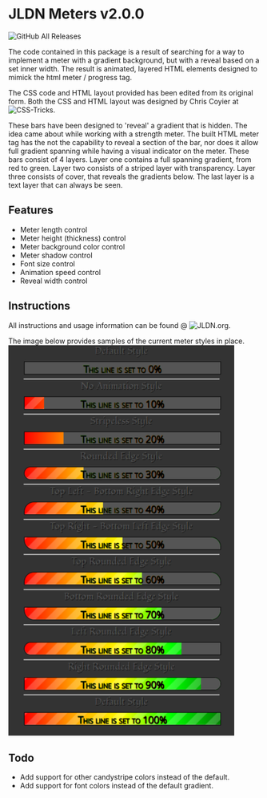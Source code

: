 # JLDN Meters v2.0.0

![GitHub All Releases](https://img.shields.io/github/downloads/JLDesignNetwork/JLDN-Meters/total?color=brightgreen&style=plastic)

The code contained in this package is a result of searching for a way to implement a meter with a gradient background, but with a reveal based on a set inner width. The result is animated, layered HTML elements designed to mimick the html meter / progress tag.

The CSS code and HTML layout provided has been edited from its original form. Both the CSS and HTML layout was designed by Chris Coyier at ![CSS-Tricks](http://css-tricks.com).

These bars have been designed to 'reveal' a gradient that is hidden. The idea came about while working with a strength meter. The built HTML meter tag has the not the capability to reveal a section of the bar, nor does it allow full gradient spanning while having a visual indicator on the meter. These bars consist of 4 layers. Layer one contains a full spanning gradient, from red to green. Layer two consists of a striped layer with transparency. Layer three consists of cover, that reveals the gradients below. The last layer is a text layer that can always be seen.

## Features

- Meter length control
- Meter height (thickness) control
- Meter background color control
- Meter shadow control
- Font size control
- Animation speed control
- Reveal width control

## Instructions

All instructions and usage information can be found @ ![JLDN.org](https://www.repo.jldn.org/JLDN-Meters/).

The image below provides samples of the current meter styles in place.
![Animated Bars Example](animatedbars-sample.png?raw=true)

## Todo

* Add support for other candystripe colors instead of the default.
* Add support for font colors instead of the default gradient.
